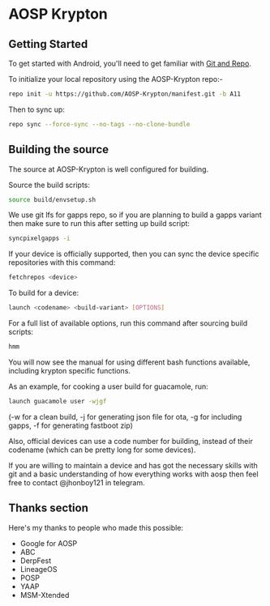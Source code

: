 AOSP Krypton
==============

Getting Started
---------------

To get started with Android, you'll need to get
familiar with [Git and Repo](http://source.android.com/source/using-repo.html).

To initialize your local repository using the AOSP-Krypton repo:-

```bash
repo init -u https://github.com/AOSP-Krypton/manifest.git -b A11
```
Then to sync up:
```bash
repo sync --force-sync --no-tags --no-clone-bundle
```

Building the source
---------------

The source at AOSP-Krypton is well configured for building.

Source the build scripts:
```bash
source build/envsetup.sh
```

We use git lfs for gapps repo, so if you are planning to build a gapps variant then make sure to run this after setting up build script:
```bash
syncpixelgapps -i
```

If your device is officially supported, then you can sync the device specific repositories with this command: 
```bash
fetchrepos <device>
```

To build for a device:
```bash
launch <codename> <build-variant> [OPTIONS]
```
For a full list of available options, run this command after sourcing build scripts:
```bash
hmm
```
You will now see the manual for using different bash functions available, including krypton specific functions.

As an example, for cooking a user build for guacamole, run:
```bash
launch guacamole user -wjgf
```
(-w for a clean build, -j for generating json file for ota, -g for including gapps, -f for generating fastboot zip)

Also, official devices can use a code number for building, instead of their codename (which can be pretty long for some devices).

If you are willing to maintain a device and has got the necessary skills with git and a basic understanding of how everything works with aosp then feel free to contact @jhonboy121 in telegram.

## Thanks section ##

Here's my thanks to people who made this possible:

* Google for AOSP
* ABC
* DerpFest
* LineageOS
* POSP
* YAAP
* MSM-Xtended
